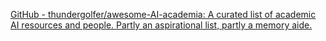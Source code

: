 
[GitHub - thundergolfer/awesome-AI-academia: A curated list of academic AI resources and people. Partly an aspirational list, partly a memory aide.](https://github.com/thundergolfer/awesome-AI-academia)
